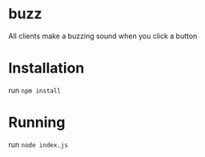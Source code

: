# buzz
All clients make a buzzing sound when you click a button

# Installation
run `npm install`

# Running

run `node index.js`
